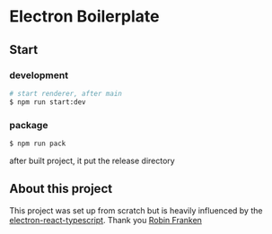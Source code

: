 # Electron Boilerplate

## Start

### development

```sh
# start renderer, after main
$ npm run start:dev
```

### package

```sh
$ npm run pack
```

after built project, it put the release directory

## About this project
This project was set up from scratch but is heavily influenced by the [electron-react-typescript](https://github.com/Robinfr/electron-react-typescript). Thank you [Robin Franken](https://github.com/Robinfr)